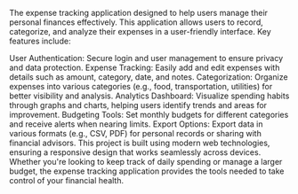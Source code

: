 The expense tracking application designed to help users manage their personal finances effectively. This application allows users to record, categorize, and analyze their expenses in a user-friendly interface. Key features include:

User Authentication: Secure login and user management to ensure privacy and data protection.
Expense Tracking: Easily add and edit expenses with details such as amount, category, date, and notes.
Categorization: Organize expenses into various categories (e.g., food, transportation, utilities) for better visibility and analysis.
Analytics Dashboard: Visualize spending habits through graphs and charts, helping users identify trends and areas for improvement.
Budgeting Tools: Set monthly budgets for different categories and receive alerts when nearing limits.
Export Options: Export data in various formats (e.g., CSV, PDF) for personal records or sharing with financial advisors.
This project is built using modern web technologies, ensuring a responsive design that works seamlessly across devices. Whether you're looking to keep track of daily spending or manage a larger budget, the expense tracking application provides the tools needed to take control of your financial health.
